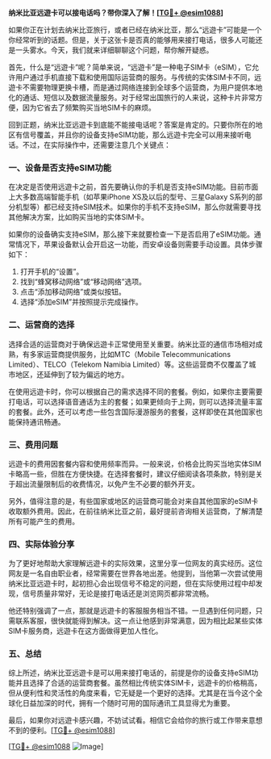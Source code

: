 **纳米比亚远遊卡可以接电话吗？带你深入了解！[[TG💪+ @esim1088](https://t.me/s/esim1088)]**

如果你正在计划去纳米比亚旅行，或者已经在纳米比亚，那么“远遊卡”可能是一个你经常听到的话题。但是，关于这张卡是否真的能够用来接打电话，很多人可能还是一头雾水。今天，我们就来详细聊聊这个问题，帮你解开疑惑。

首先，什么是“远遊卡”呢？简单来说，“远遊卡”是一种电子SIM卡（eSIM），它允许用户通过手机直接下载和使用国际运营商的服务。与传统的实体SIM卡不同，远遊卡不需要物理更换卡槽，而是通过网络连接到全球多个运营商，为用户提供本地化的通话、短信以及数据流量服务。对于经常出国旅行的人来说，这种卡片非常方便，因为它省去了频繁购买当地SIM卡的麻烦。

回到正题，纳米比亚远遊卡到底能不能接电话呢？答案是肯定的。只要你所在的地区有信号覆盖，并且你的设备支持eSIM功能，那么远遊卡完全可以用来接听电话。不过，在实际操作中，还需要注意几个关键点：

### 一、设备是否支持eSIM功能

在决定是否使用远遊卡之前，首先要确认你的手机是否支持eSIM功能。目前市面上大多数高端智能手机（如苹果iPhone XS及以后的型号、三星Galaxy S系列的部分机型等）都已经支持eSIM技术。如果你的手机不支持eSIM，那么你就需要寻找其他解决方案，比如购买当地的实体SIM卡。

如果你的设备确实支持eSIM，那么接下来就要检查一下是否启用了eSIM功能。通常情况下，苹果设备默认会开启这一功能，而安卓设备则需要手动设置。具体步骤如下：
1. 打开手机的“设置”。
2. 找到“蜂窝移动网络”或“移动网络”选项。
3. 点击“添加移动网络”或类似按钮。
4. 选择“添加eSIM”并按照提示完成操作。

### 二、运营商的选择

选择合适的运营商对于确保远遊卡正常使用至关重要。纳米比亚的通信市场相对成熟，有多家运营商提供服务，比如MTC（Mobile Telecommunications Limited）、TELCO（Telekom Namibia Limited）等。这些运营商不仅覆盖了城市地区，还延伸到了较为偏远的地方。

在使用远遊卡时，你可以根据自己的需求选择不同的套餐。例如，如果你主要需要打电话，可以选择语音通话为主的套餐；如果更倾向于上网，则可以选择流量丰富的套餐。此外，还可以考虑一些包含国际漫游服务的套餐，这样即使在其他国家也能保持通讯畅通。

### 三、费用问题

远遊卡的费用因套餐内容和使用频率而异。一般来说，价格会比购买当地实体SIM卡略高一些，但胜在方便快捷。在选择套餐时，建议仔细阅读各项条款，特别是关于超出流量限制后的收费情况，以免产生不必要的额外开支。

另外，值得注意的是，有些国家或地区的运营商可能会对来自其他国家的eSIM卡收取额外费用。因此，在前往纳米比亚之前，最好提前咨询相关运营商，了解清楚所有可能产生的费用。

### 四、实际体验分享

为了更好地帮助大家理解远遊卡的实际效果，这里分享一位网友的真实经历。这位网友是一名自由职业者，经常需要在世界各地出差。他提到，当他第一次尝试使用纳米比亚远遊卡时，起初担心会出现信号不稳定的问题，但在实际使用过程中却发现，信号质量非常好，无论是接打电话还是浏览网页都非常流畅。

他还特别强调了一点，那就是远遊卡的客服服务相当不错。一旦遇到任何问题，只需联系客服，很快就能得到解决。这一点让他感到非常满意，因为相比起某些实体SIM卡服务商，远遊卡在这方面做得更加人性化。

### 五、总结

综上所述，纳米比亚远遊卡是可以用来接打电话的，前提是你的设备支持eSIM功能并且选择了合适的运营商套餐。虽然相比传统实体SIM卡，远遊卡的价格稍高，但从便利性和灵活性的角度来看，它无疑是一个更好的选择。尤其是在当今这个全球化日益加深的时代，拥有一个随时可用的国际通讯工具显得尤为重要。

最后，如果你对远遊卡感兴趣，不妨试试看。相信它会给你的旅行或工作带来意想不到的便利。[[TG💪+ @esim1088](https://t.me/s/esim1088)] 

[[TG💪+ @esim1088](https://t.me/s/esim1088) ![Image](https://i.postimg.cc/4NQfJmqS/Snipaste-2025-05-13-00-14-12.png)]